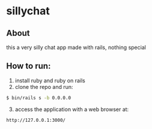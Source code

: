 # sillychat
## About
this a very silly chat app made with rails, nothing special

## How to run:
1. install ruby and ruby on rails
2. clone the repo and run:
```sh
$ bin/rails s -b 0.0.0.0
```
3. access the application with a web browser at:
```
http://127.0.0.1:3000/
```
